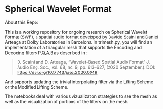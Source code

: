 # Spherical Wavelet Format

About this Repo:

This is a working repository for ongoing research on Spherical Wavelet Format (SWF), a spatial audio format developed by Davide Scaini and Daniel Arteaga at Dolby Laboratories in Barcelona. In trimesh.py, you will find an implementation of a triangular mesh that supports the Encoding and Decoding filters P,Q,A,B as described in :

> D. Scaini and D. Arteaga, “Wavelet-Based Spatial Audio Format” J. Audio Eng. Soc., vol. 68, no. 9, pp. 613–627, (2020 September.). DOI: https://doi.org/10.17743/jaes.2020.0049

And supports updating the trivial interpolating filter via the Lifting Scheme or the Modified Lifting Scheme.

The notebooks deal with various vizualization strategies to see the mesh as well as the visualization of portions of the filters on the mesh. 
